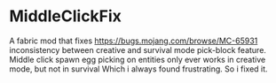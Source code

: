 # MiddleClickFix
A fabric mod that fixes https://bugs.mojang.com/browse/MC-65931
inconsistency between creative and survival mode pick-block feature. Middle click spawn egg picking on entities only ever works in creative mode, but not in survival Which i always found frustrating. So i fixed it.
